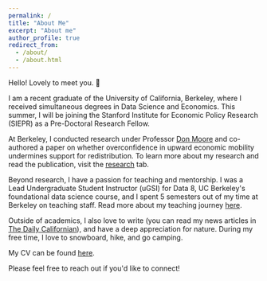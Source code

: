 ```yaml
---
permalink: /
title: "About Me"
excerpt: "About me"
author_profile: true
redirect_from: 
  - /about/
  - /about.html
---
```


Hello! Lovely to meet you. 🙂

I am a recent graduate of the University of California, Berkeley, where I received simultaneous degrees in Data Science and Economics. This summer, I will be joining the Stanford Institute for Economic Policy Research (SIEPR) as a Pre-Doctoral Research Fellow.

At Berkeley, I conducted research under Professor [Don Moore](https://learnmoore.org/) and co-authored a paper on whether overconfidence in upward economic mobility undermines support for redistribution. To learn more about my research and read the publication, visit the [research](https://a-leenwu.github.io/research/) tab.

Beyond research, I have a passion for teaching and mentorship. I was a Lead Undergraduate Student Instructor (uGSI) for Data 8, UC Berkeley's foundational data science course, and I spent 5 semesters out of my time at Berkeley on teaching staff. Read more about my teaching journey [here](https://a-leenwu.github.io/teaching/).

Outside of academics, I also love to write (you can read my news articles in [The Daily Californian](https://web.archive.org/web/20230601083241/https://dailycal.org/author/aileenwu)), and have a deep appreciation for nature. During my free time, I love to snowboard, hike, and go camping.

My CV can be found [here](https://a-leenwu.github.io/files/Aileen_Wu_CV.pdf).

Please feel free to reach out if you'd like to connect!
